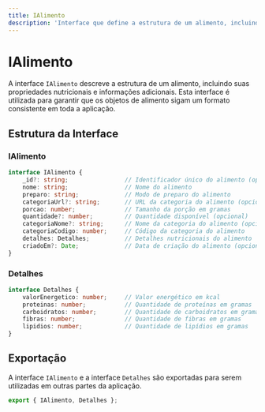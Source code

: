 ```yaml
---
title: IAlimento
description: 'Interface que define a estrutura de um alimento, incluindo suas propriedades nutricionais e informações adicionais.'
---
```


# IAlimento

A interface `IAlimento` descreve a estrutura de um alimento, incluindo suas propriedades nutricionais e informações adicionais. Esta interface é utilizada para garantir que os objetos de alimento sigam um formato consistente em toda a aplicação.

## Estrutura da Interface

### IAlimento

```typescript
interface IAlimento {
    _id?: string;                // Identificador único do alimento (opcional)
    nome: string;                // Nome do alimento
    preparo: string;             // Modo de preparo do alimento
    categoriaUrl?: string;       // URL da categoria do alimento (opcional)
    porcao: number;              // Tamanho da porção em gramas
    quantidade?: number;         // Quantidade disponível (opcional)
    categoriaNome?: string;      // Nome da categoria do alimento (opcional)
    categoriaCodigo: number;     // Código da categoria do alimento
    detalhes: Detalhes;          // Detalhes nutricionais do alimento
    criadoEm?: Date;             // Data de criação do alimento (opcional)
}
```

### Detalhes

```typescript
interface Detalhes {
    valorEnergetico: number;     // Valor energético em kcal
    proteinas: number;           // Quantidade de proteínas em gramas
    carboidratos: number;        // Quantidade de carboidratos em gramas
    fibras: number;              // Quantidade de fibras em gramas
    lipidios: number;            // Quantidade de lipídios em gramas
}
```

## Exportação

A interface `IAlimento` e a interface `Detalhes` são exportadas para serem utilizadas em outras partes da aplicação.

```typescript
export { IAlimento, Detalhes };
```